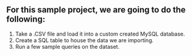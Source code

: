 For this sample project, we are going to do the following:
----------------------------------------------------------

1. Take a .CSV file and load it into a custom created MySQL database.
2. Create a SQL table to house the data we are importing. 
3. Run a few sample queries on the dataset.
